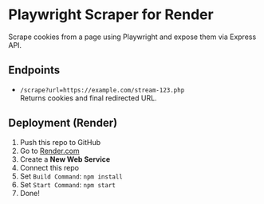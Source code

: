 # Playwright Scraper for Render

Scrape cookies from a page using Playwright and expose them via Express API.

## Endpoints

- `/scrape?url=https://example.com/stream-123.php`  
Returns cookies and final redirected URL.

## Deployment (Render)

1. Push this repo to GitHub
2. Go to [Render.com](https://dashboard.render.com/)
3. Create a **New Web Service**
4. Connect this repo
5. Set `Build Command`: `npm install`
6. Set `Start Command`: `npm start`
7. Done!

